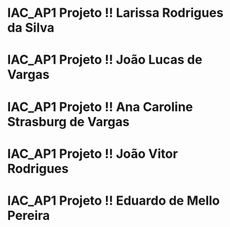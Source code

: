 # IAC_AP1 Projeto !! **Larissa Rodrigues da Silva** 
# IAC_AP1 Projeto !! **João Lucas de Vargas** 
# IAC_AP1 Projeto !! **Ana Caroline Strasburg de Vargas** 
# IAC_AP1 Projeto !! **João Vitor Rodrigues**
# IAC_AP1 Projeto !! **Eduardo de Mello Pereira**